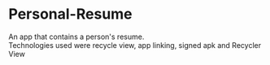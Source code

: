 # Personal-Resume
An app that contains a person's resume.<br />
Technologies used were recycle view, app linking, signed apk and Recycler View<br />


